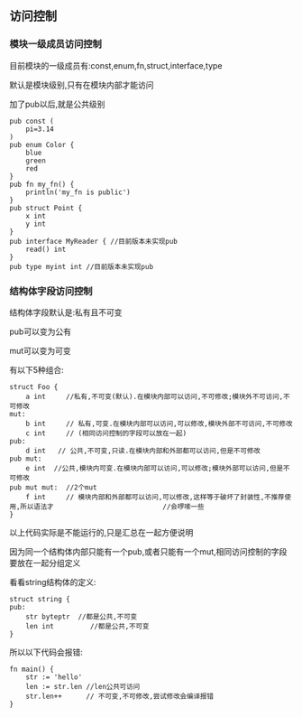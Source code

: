 ## 访问控制

### 模块一级成员访问控制

目前模块的一级成员有:const,enum,fn,struct,interface,type

默认是模块级别,只有在模块内部才能访问

加了pub以后,就是公共级别

```
pub const (
	pi=3.14
)
pub enum Color {
	blue
	green
	red
}
pub fn my_fn() {
	println('my_fn is public')
}
pub struct Point {
	x int
	y int
}
pub interface MyReader { //目前版本未实现pub
	read() int
}
pub type myint int //目前版本未实现pub

```



### 结构体字段访问控制

结构体字段默认是:私有且不可变

pub可以变为公有

mut可以变为可变

有以下5种组合:

```
struct Foo {
	a int     //私有,不可变(默认).在模块内部可以访问,不可修改;模块外不可访问,不可修改
mut: 
	b int     // 私有,可变.在模块内部可以访问,可以修改,模块外部不可访问,不可修改
	c int     // (相同访问控制的字段可以放在一起)   
pub: 
	d int   // 公共,不可变,只读.在模块内部和外部都可以访问,但是不可修改
pub mut: 
	e int  //公共,模块内可变.在模块内部可以访问,可以修改;模块外部可以访问,但是不可修改
pub mut mut:  //2个mut
	f int 	  // 模块内部和外部都可以访问,可以修改,这样等于破坏了封装性,不推荐使用,所以语法才							//会啰嗦一些
}             
```

以上代码实际是不能运行的,只是汇总在一起方便说明

因为同一个结构体内部只能有一个pub,或者只能有一个mut,相同访问控制的字段要放在一起分组定义

看看string结构体的定义:

```
struct string {
pub:
	str byteptr  //都是公共,不可变
	len int 		//都是公共,不可变
}
```

所以以下代码会报错:

```
fn main() {
	str := 'hello'
	len := str.len //len公共可访问
	str.len++      // 不可变,不可修改,尝试修改会编译报错
}
```

